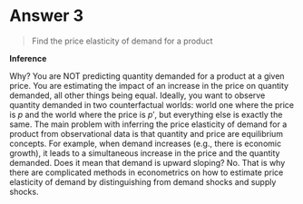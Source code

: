 # Answer 3

>Find the price elasticity of demand for a product

__Inference__

Why? You are NOT predicting quantity demanded for a product at a given price. You are estimating the impact of an increase in the price on quantity demanded, all other things being equal. Ideally, you want to observe quantity demanded in two counterfactual worlds: world one where the price is $p$  and the world where the price is $p'$, but everything else is exactly the same. The main problem with inferring the price elasticity of demand for a product from observational data is that quantity and price are equilibrium concepts. For example, when demand increases (e.g., there is economic growth), it leads to a simultaneous increase in the price and the quantity demanded. Does it mean that demand is upward sloping? No. That is why there are complicated methods in econometrics on how to estimate price elasticity of demand by distinguishing from demand shocks and supply shocks. 


